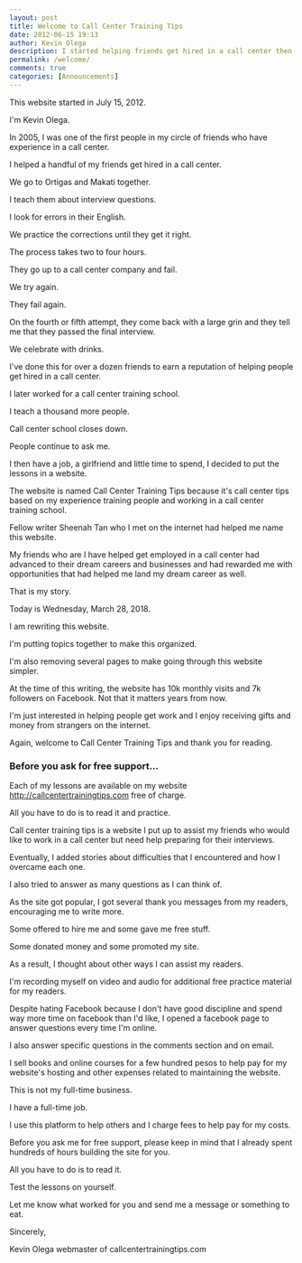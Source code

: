 ```yaml
---
layout: post
title: Welcome to Call Center Training Tips
date: 2012-06-15 19:13
author: Kevin Olega
description: I started helping friends get hired in a call center then lots of people asked me to teach them, I wrote this site so they can read the lessons for free.
permalink: /welcome/
comments: true
categories: [Announcements]
---
```


This website started in July 15, 2012.

I'm Kevin Olega.

In 2005, I was one of the first people in my circle of friends who have experience in a call center. 

I helped a handful of my friends get hired in a call center.

We go to Ortigas and Makati together.

I teach them about interview questions.

I look for errors in their English.

We practice the corrections until they get it right.

The process takes two to four hours. 

They go up to a call center company and fail.

We try again.

They fail again.

On the fourth or fifth attempt, they come back with a large grin and they tell me that they passed the final interview.

We celebrate with drinks.

I've done this for over a dozen friends to earn a reputation of helping people get hired in a call center.

I later worked for a call center training school.

I teach a thousand more people.

Call center school closes down.

People continue to ask me.

I then have a job, a girlfriend and little time to spend, I decided to put the lessons in a website. 

The website is named Call Center Training Tips because it's call center tips based on my experience training people and working in a call center training school.

Fellow writer Sheenah Tan who I met on the internet had helped me name this website.

My friends who are I have helped get employed in a call center had advanced to their dream careers and businesses and had rewarded me with opportunities that had helped me land my dream career as well.

That is my story.

Today is Wednesday, March 28, 2018.

I am rewriting this website.

I'm putting topics together to make this organized.

I'm also removing several pages to make going through this website simpler.

At the time of this writing, the website has 10k monthly visits and 7k followers on Facebook. Not that it matters years from now.

I'm just interested in helping people get work and I enjoy receiving gifts and money from strangers on the internet.

Again, welcome to Call Center Training Tips and thank you for reading.


### Before you ask for free support...


Each of my lessons are available on my website http://callcentertrainingtips.com free of charge. 

All you have to do is to read it and practice.

Call center training tips is a website I put up to assist my friends who would like to work in a call center but need help preparing for their interviews.

Eventually, I added stories about difficulties that I encountered and how I overcame each one. 

I also tried to answer as many questions as I can think of.

As the site got popular, I got several thank you messages from my readers, encouraging me to write more. 

Some offered to hire me and some gave me free stuff. 

Some donated money and some promoted my site. 

As a result, I thought about other ways I can assist my readers.

I'm recording myself on video and audio for additional free practice material for my readers.

Despite hating Facebook because I don't have good discipline and spend way more time on facebook than I'd like, I opened a facebook page to answer questions every time I'm online. 

I also answer specific questions in the comments section and on email.

I sell books and online courses for a few hundred pesos to help pay for my website's hosting and other expenses related to maintaining the website. 

This is not my full-time business. 

I have a full-time job. 

I use this platform to help others and I charge fees to help pay for my costs.

Before you ask me for free support, please keep in mind that I already spent hundreds of hours building the site for you. 

All you have to do is to read it. 

Test the lessons on yourself. 

Let me know what worked for you and send me a message or something to eat.

Sincerely,

Kevin Olega webmaster of callcentertrainingtips.com

